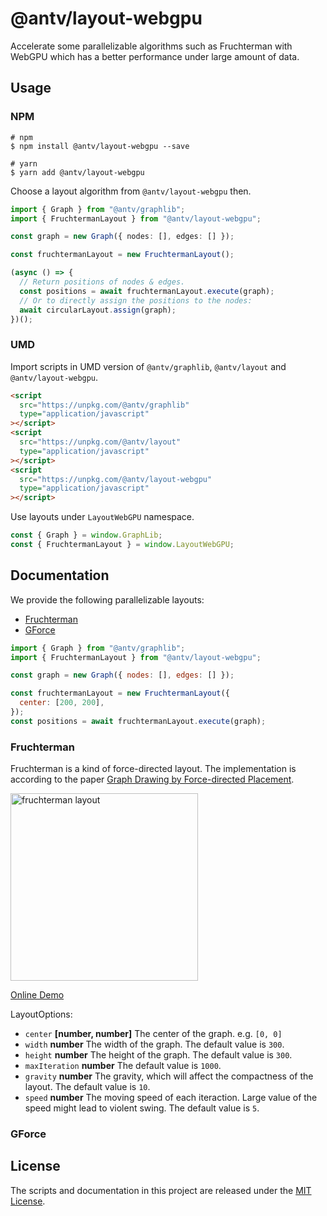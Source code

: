 # @antv/layout-webgpu

Accelerate some parallelizable algorithms such as Fruchterman with WebGPU which has a better performance under large amount of data.

## Usage

### NPM

```shell
# npm
$ npm install @antv/layout-webgpu --save

# yarn
$ yarn add @antv/layout-webgpu
```

Choose a layout algorithm from `@antv/layout-webgpu` then.

```ts
import { Graph } from "@antv/graphlib";
import { FruchtermanLayout } from "@antv/layout-webgpu";

const graph = new Graph({ nodes: [], edges: [] });

const fruchtermanLayout = new FruchtermanLayout();

(async () => {
  // Return positions of nodes & edges.
  const positions = await fruchtermanLayout.execute(graph);
  // Or to directly assign the positions to the nodes:
  await circularLayout.assign(graph);
})();
```

### UMD

Import scripts in UMD version of `@antv/graphlib`, `@antv/layout` and `@antv/layout-webgpu`.

```html
<script
  src="https://unpkg.com/@antv/graphlib"
  type="application/javascript"
></script>
<script
  src="https://unpkg.com/@antv/layout"
  type="application/javascript"
></script>
<script
  src="https://unpkg.com/@antv/layout-webgpu"
  type="application/javascript"
></script>
```

Use layouts under `LayoutWebGPU` namespace.

```js
const { Graph } = window.GraphLib;
const { FruchtermanLayout } = window.LayoutWebGPU;
```

## Documentation

We provide the following parallelizable layouts:

- [Fruchterman]()
- [GForce]()

```js
import { Graph } from "@antv/graphlib";
import { FruchtermanLayout } from "@antv/layout-webgpu";

const graph = new Graph({ nodes: [], edges: [] });

const fruchtermanLayout = new FruchtermanLayout({
  center: [200, 200],
});
const positions = await fruchtermanLayout.execute(graph);
```

### Fruchterman

Fruchterman is a kind of force-directed layout. The implementation is according to the paper [Graph Drawing by Force-directed Placement](http://www.mathe2.uni-bayreuth.de/axel/papers/reingold:graph_drawing_by_force_directed_placement.pdf).

<img src="https://gw.alipayobjects.com/mdn/rms_f8c6a0/afts/img/A*jK3ITYqVJnQAAAAAAAAAAABkARQnAQ" alt="fruchterman layout" width="300">

[Online Demo](https://observablehq.com/d/2db6b0cc5e97d8d6#cell-1058)

LayoutOptions:

- `center` **[number, number]** The center of the graph. e.g. `[0, 0]`
- `width` **number** The width of the graph. The default value is `300`.
- `height` **number** The height of the graph. The default value is `300`.
- `maxIteration` **number** The default value is `1000`.
- `gravity` **number** The gravity, which will affect the compactness of the layout. The default value is `10`.
- `speed` **number** The moving speed of each iteraction. Large value of the speed might lead to violent swing. The default value is `5`.

### GForce

## License

The scripts and documentation in this project are released under the [MIT License](LICENSE).
